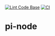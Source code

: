 [![Lint Code Base](https://github.com/KOSASIH/pi-node/actions/workflows/super-linter.yml/badge.svg)](https://github.com/KOSASIH/pi-node/actions/workflows/super-linter.yml)
[![CI](https://github.com/KOSASIH/pi-node/actions/workflows/blank.yml/badge.svg)](https://github.com/KOSASIH/pi-node/actions/workflows/blank.yml)

# pi-node
